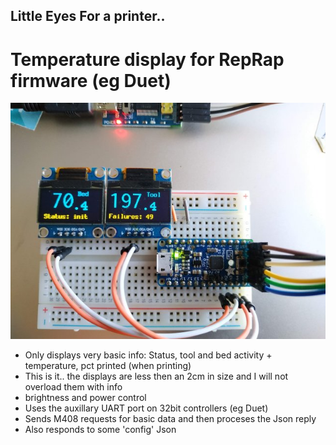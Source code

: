 ## Little Eyes For a printer..
# Temperature display for RepRap firmware (eg Duet)

![Prototype](./images/printeye-prototype.jpg)

* Only displays very basic info: Status, tool and bed activity + temperature, pct printed (when printing)
 * This is it.. the displays are less then an 2cm in size and I will not overload them with info
* brightness and power control
* Uses the auxillary UART port on 32bit controllers (eg Duet)
* Sends M408 requests for basic data and then proceses the Json reply
* Also responds to some 'config' Json
